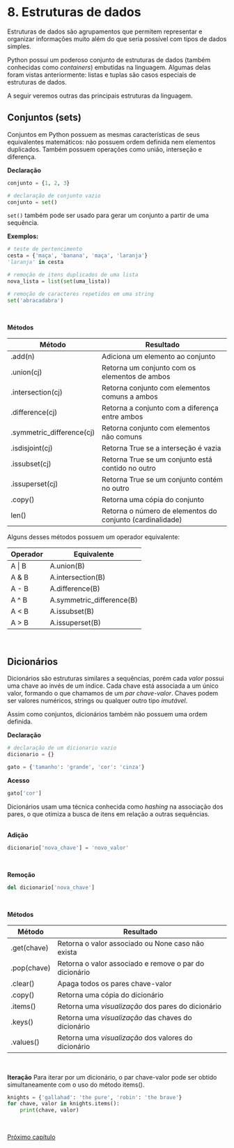 # 8. Estruturas de dados

Estruturas de dados são agrupamentos que permitem representar e organizar informações muito além do que seria possível com tipos de dados simples. 

Python possui um poderoso conjunto de estruturas de dados (também conhecidas como *containers*) embutidas na linguagem. Algumas delas foram vistas anteriormente: listas e tuplas são casos especiais de estruturas de dados. 

A seguir veremos outras das principais estruturas da linguagem.
<br>

## Conjuntos (sets)

Conjuntos em Python possuem as mesmas características de seus equivalentes matemáticos: não possuem ordem definida nem elementos duplicados. Também possuem operações como união, interseção e diferença.
<br>

**Declaração**
```python
conjunto = {1, 2, 3}
```
```python
# declaração de conjunto vazio
conjunto = set() 
```
`set()` também pode ser usado para gerar um conjunto a partir de uma sequência.
<br>

**Exemplos:**
```python
# teste de pertencimento
cesta = {'maça', 'banana', 'maça', 'laranja'}
'laranja' in cesta
```
```python
# remoção de itens duplicados de uma lista
nova_lista = list(set(uma_lista))
```
```python
# remoção de caracteres repetidos em uma string
set('abracadabra')
```
<br>

**Métodos**
<br> 

| Método | Resultado |
| ------ | --------- |
| .add(n) | Adiciona um elemento ao conjunto |
| .union(cj) | Retorna um conjunto com os elementos de ambos |
| .intersection(cj) | Retorna conjunto com elementos comuns a ambos |
| .difference(cj) | Retorna a conjunto com a diferença entre ambos |
| .symmetric_difference(cj) | Retorna conjunto com elementos não comuns |
| .isdisjoint(cj) | Retorna True se a interseção é vazia |
| .issubset(cj) | Retorna True se um conjunto está contido no outro |
| .issuperset(cj) | Retorna True se um conjunto contém no outro |
| .copy() | Retorna uma cópia do conjunto |
| len() | Retorna o número de elementos do conjunto (cardinalidade) |

Alguns desses métodos possuem um operador equivalente:

| Operador | Equivalente |
| -------- | ----------- |
| A \| B | A.union(B) |
| A & B | A.intersection(B) |
| A - B | A.difference(B) |
| A ^ B | A.symmetric_difference(B) |
| A < B | A.issubset(B) |
| A > B | A.issuperset(B) |
<br>

## Dicionários

Dicionários são estruturas similares a sequências, porém cada *valor* possui uma chave ao invés de um índice. Cada chave está associada a um único valor, formando o que chamamos de um *par chave-valor*. Chaves podem ser valores numéricos, strings ou qualquer outro tipo *imutável*. 

Assim como conjuntos, dicionários também não possuem uma ordem definida.
<br>


**Declaração**

```python
# declaração de um dicionario vazio
dicionario = {}
```
```python
gato = {'tamanho': 'grande', 'cor': 'cinza'}
```
**Acesso**
```python
gato['cor']
```
Dicionários usam uma técnica conhecida como *hashing* na associação dos pares, o que otimiza a busca de itens em relação a outras sequências.  
<br>


**Adição**
```python
dicionario['nova_chave'] = 'novo_valor'
```
<br>


**Remoção**
```python
del dicionario['nova_chave']
```
<br>

**Métodos**
<br> 

| Método | Resultado |
| ------ | --------- |
| .get(chave) | Retorna o valor associado ou None caso não exista|
| .pop(chave) | Retorna o valor associado e remove o par do dicionário |
| .clear() | Apaga todos os pares chave-valor |
| .copy() | Retorna uma cópia do dicionário |
| .items() | Retorna uma *visualização* dos pares do dicionário |
| .keys() | Retorna uma *visualização* das chaves do dicionário |
| .values() | Retorna uma *visualização* dos valores do dicionário |
<br>


**Iteração**
Para iterar por um dicionário, o par chave-valor pode ser obtido simultaneamente com o uso do método items().
```python
knights = {'gallahad': 'the pure', 'robin': 'the brave'}
for chave, valor in knights.items():
    print(chave, valor)
```
<br>

[Próximo capítulo](./9_Funcoes.md)
